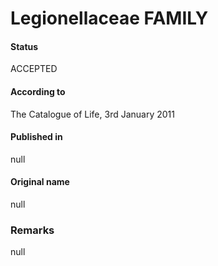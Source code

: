 # Legionellaceae FAMILY

#### Status
ACCEPTED

#### According to
The Catalogue of Life, 3rd January 2011

#### Published in
null

#### Original name
null

### Remarks
null